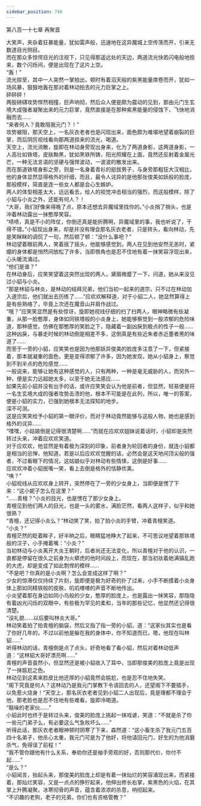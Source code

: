 ```yaml
---
sidebar_position: 746
---
```

 第八百一十七章 再聚首


大笑声，夹杂着狂暴能量，犹如雷声般，迅速地在这异魔城上空传荡而开，引来无数道目光侧目。  
而在那众多惊愕目光的注视下，只见得那遥远处的天边，两道流光快若闪电般地掠来，数个闪烁间，便是出现在了这片上空。  
“轰！”  
流光掠至，其中一人突然一掌拍出，顿时有着滔天般的紫黑能量席卷而开，犹如一场风暴，狠狠地轰在那对着林动拍去的元力巨掌之上。  
砰砰砰！  
两股磅礴攻势悍然相撞，巨声响彻，然后众人便是颇为震动的见到，那由元门生玄境大成强者凝聚出来的元力巨掌，竟然直接是在那种紫黑能量的侵蚀下，飞快地消融而去……  
“来者何人？竟敢阻我元门？！”  
攻势被阻，那天空上，一名灰衣老者也是闪现出来，面色颇为难堪地望着崩裂的巨掌，而后阴厉视线看向那两道掠来的流光，喝道。  
天空上，流光消散，旋即在林动身旁现出身来，化为了两道身影，这两道身影，一人高壮如铁塔，皮肤黝黑，犹如黑铁所铸，阳光照耀在上面，竟然还反射着金属光芒，一种无法言语的坚硬与强悍波动，一波波的散发出来。  
而在那道铁塔身影之旁，则是一名身着青衫的挺拔男子，与身旁那粗狂大汉相比，他的身体显然显得格外的纤细，而且，最令人诧异的是他那张俊美如妖般的脸庞，那般模样，简直是连一些女人都是会心生嫉妒。  
两人的体型相差太大，远远看去，给人的视觉冲击相当的强烈，而这般模样，除了小貂与小炎之外，还能有何人？！  
“大哥，我们好像来得晚了点，原本还想去异魔域里找你的。”小炎捎了捎头，也是冲着林动露出一抹憨厚笑容。  
“啧啧，真是不小的阵仗，你倒还真是能折腾啊，异魔域里的事，我也听说了，干得不错。”小貂现出身来，却是并没有理会那名灰衣老者，只是转头，看向林动，先是笑眯眯的调侃了一句，然后顿了顿：“没什么事吧？”  
林动望着眼前两人，笑着摇了摇头，他能够感觉到，两人在见到他安然无恙时，紧绷的身体都是悄然间放松了许多，当即唇角也是忍不住地有着一抹笑容浮现出来，心头暖流涌过。  
“他们是谁？”  
在林动身后，应笑笑望着这突然出现的两人，黛眉微蹙了一下，问道，她从来没见过小貂与小炎。  
“那是林貂与林炎，是林动的结拜兄弟，他们当初一起来的道宗，只不过在林动加入道宗后，他们就出去历练了……”应欢欢解释道，对于小貂二人，她显然算得上是有些熟络了，毕竟上次还在魔音山并肩作战过。  
“哦？”应笑笑显然是有些惊讶，旋即她视线仔细的扫了扫两人，眼神略微有些凝重，从那一脸憨厚，身体如同铁塔般的小炎身上，她能够察觉到一股浓郁的危险味道，那种感觉，仿佛在那憨厚的笑脸之下，隐藏着一副凶戾到极点的性子一般……  
这种凶戾，与暴走时候的林动倒是相差不多，这倒真是有些近朱者赤近墨者黑的味道了……  
而至于一旁的小貂，应笑笑也是因为他那妖异俊美的脸庞多注意了一下，但紧接着，那本就凝重的面色，更是变得浓郁了许多，因为她发现，她从小貂身上，察觉到不到半点的危险感觉……  
一般说来，能够让她有这种感觉的人，只有两种，一种是毫无威胁的人，而另外一种，便是实力远超她太多，以至于她无法感应……  
如果先前小貂并没有出手的话，或许应笑笑会认为他是前者，但显然，轻易便是将一名生玄境大成的强者攻势击溃的他，根本不可能是在此列，所以，唯一的答案，便是小貂的实力，已强到她根本无法探知的地步。  
深不可测。  
这是应笑笑给予小貂的第一眼评价，而对于林动竟然能够与这般人物，她也是感到格外的诧异……  
“嘿嘿，小姑娘倒是记得很清楚啊……”而就在应欢欢姐妹说着话时，小貂却是突然转过头来，冲着应欢欢笑道。  
对于应欢欢，他显然是有着极为深刻的印象，前者身为轮回者的身份，就连小貂都是相当的忌惮，他知道，若是以后应欢欢觉醒的话，必然会是这天地间顶尖般的强者，不过看眼下的情况，这姑娘似乎对林动有些情愫，这倒是好事……  
应欢欢冲着小貂抿嘴一笑，看上去倒是格外的恬静优美。  
“咦？”  
小貂视线从应欢欢身上转开，突然停在了一旁的少女身上，当即便是愣了下来：“这小妮子怎么在这里？”  
“……青檀？”小炎的目光，也是愣在了那少女身上。  
青檀见到他们两人的目光，也是一头的雾水，满脸茫然，看两人这样子，似乎和她很熟？  
“青檀，还记得小炎么？”林动笑了笑，拍了拍小炎的手臂，冲着青檀笑道。  
“小炎？”  
青檀茫然的眨着眸子，好半晌之后，眼睛猛地睁大了起来，不可思议地望着那铁塔般的汉子，小手掩着嘴：“小炎？”  
当初林动与小炎离开大炎王朝时，后者尚还无法变化，所以青檀对于他的认识，一直都是停留在很久之前身为火蟒虎的他时间段上，而现在，那当初驮着她满镇乱跑的大虎，却是变成了如此剽悍的模样……  
“不是吧？你真的是小炎啊？怎么会变成这样了啊？”  
少女的惊滞仅仅持续了片刻，旋即便是极为好奇的扑了过来，小手不断摸着小炎身体上那如同精铁般的皮肤，叽叽喳喳的声音不断地传出。  
小炎望着那在身边如同小鸟般的少女，憨厚的脸庞上，也是露出一抹笑容，那隐隐有着凶光闪烁的双眼中，有些极为罕见的柔和，当年的那些记忆，他显然还记得很清楚。  
“没礼貌……以后要叫林炎大哥。”  
林动笑着拍了拍青檀的脑袋，然后又指了指一旁的小貂，道：“这家伙其实也是看了你好几年的，不过以前他是躲在我的身体中，你不知道而已，嗯，他现在叫林貂……”  
听得林动的话，青檀倒是点了点头，好奇地看了看小貂，然后对着林动低声道：“这林貂大哥好漂亮啊……”  
青檀的声音虽然小，但显然还是被小貂收入了耳中，当即那俊美的脸庞上竟是出现了一抹尴尬之色。  
林动见到这素来脸皮比他还厚的小貂竟然会尴尬，也是忍不住地失笑。  
“阁下究竟是何人？这林动乃是我元门掌教下令请回去的人，还望阁下不要插手，以免惹火烧身！”天空上，那名灰衣老者见到小貂二人出现后，竟是理都不理会于他，那老脸也是忍不住地有些难看，旋即冷喝道。  
“聒噪的老家伙……”  
小貂此时也终于是转过头来，俊美的脸庞上挑起一抹戏谑，笑道：“不就是杀了你一些元门弟子么，有必要这么气急败坏么……”  
听得此话，那灰衣老者眼神顿时阴寒了下来，森然道：“这小畜生杀了我元门五百四十名弟子，他杀心太重，我元门可是为了他好，将他请回元门，好生的为他消磨杀气，免得误了前程！”  
“我不管你跟他有什么关系，奉劝你还是袖手旁观的好，否则那代价，你付不起……”  
“是么？”  
小貂闻言，抬起头来，那俊美的脸庞上却是有着一抹灿烂的笑容涌现出来，而紧接着，那灿烂笑容，又是一点点的狰狞起来，他伸出修长右掌，紫黑色的火焰，在其掌上升腾凝聚，冰寒彻骨的声音，蕴含着浓浓的杀意，响彻起来。  
“不识趣的老狗，老子的兄弟，你们也有资格管教？”  
  
  
